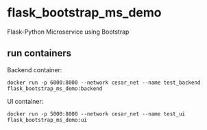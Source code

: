 # flask_bootstrap_ms_demo
Flask-Python Microservice using Bootstrap

## run containers

Backend container:

    docker run -p 6000:8000 --network cesar_net --name test_backend flask_bootstrap_ms_demo:backend
    
UI container:

    docker run -p 5000:8000 --network cesar_net --name test_ui flask_bootstrap_ms_demo:ui